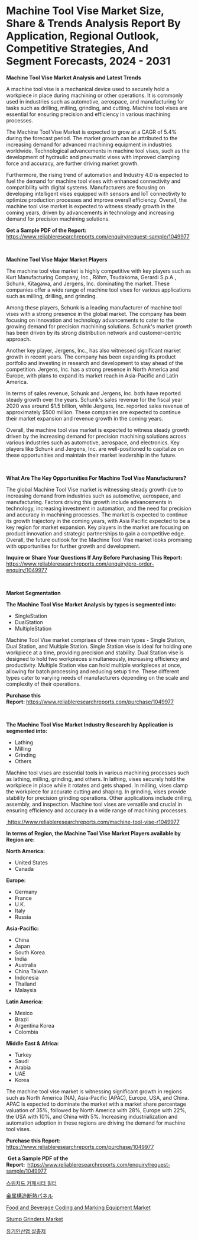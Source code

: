<p><h1>Machine Tool Vise Market Size, Share & Trends Analysis Report By Application, Regional Outlook, Competitive Strategies, And Segment Forecasts, 2024 - 2031</h1></p><p><strong>Machine Tool Vise Market Analysis and Latest Trends</strong></p>
<p><p>A machine tool vise is a mechanical device used to securely hold a workpiece in place during machining or other operations. It is commonly used in industries such as automotive, aerospace, and manufacturing for tasks such as drilling, milling, grinding, and cutting. Machine tool vises are essential for ensuring precision and efficiency in various machining processes.</p><p>The Machine Tool Vise Market is expected to grow at a CAGR of 5.4% during the forecast period. The market growth can be attributed to the increasing demand for advanced machining equipment in industries worldwide. Technological advancements in machine tool vises, such as the development of hydraulic and pneumatic vises with improved clamping force and accuracy, are further driving market growth.</p><p>Furthermore, the rising trend of automation and Industry 4.0 is expected to fuel the demand for machine tool vises with enhanced connectivity and compatibility with digital systems. Manufacturers are focusing on developing intelligent vises equipped with sensors and IoT connectivity to optimize production processes and improve overall efficiency. Overall, the machine tool vise market is expected to witness steady growth in the coming years, driven by advancements in technology and increasing demand for precision machining solutions.</p></p>
<p><strong>Get a Sample PDF of the Report:&nbsp;</strong> <a href="https://www.reliableresearchreports.com/enquiry/request-sample/1049977">https://www.reliableresearchreports.com/enquiry/request-sample/1049977</a></p>
<p>&nbsp;</p>
<p><strong>Machine Tool Vise Major Market Players</strong></p>
<p><p>The machine tool vise market is highly competitive with key players such as Kurt Manufacturing Company, Inc., Röhm, Tsudakoma, Gerardi S.p.A., Schunk, Kitagawa, and Jergens, Inc. dominating the market. These companies offer a wide range of machine tool vises for various applications such as milling, drilling, and grinding.</p><p>Among these players, Schunk is a leading manufacturer of machine tool vises with a strong presence in the global market. The company has been focusing on innovation and technology advancements to cater to the growing demand for precision machining solutions. Schunk's market growth has been driven by its strong distribution network and customer-centric approach.</p><p>Another key player, Jergens, Inc., has also witnessed significant market growth in recent years. The company has been expanding its product portfolio and investing in research and development to stay ahead of the competition. Jergens, Inc. has a strong presence in North America and Europe, with plans to expand its market reach in Asia-Pacific and Latin America.</p><p>In terms of sales revenue, Schunk and Jergens, Inc. both have reported steady growth over the years. Schunk's sales revenue for the fiscal year 2020 was around $1.5 billion, while Jergens, Inc. reported sales revenue of approximately $500 million. These companies are expected to continue their market expansion and revenue growth in the coming years.</p><p>Overall, the machine tool vise market is expected to witness steady growth driven by the increasing demand for precision machining solutions across various industries such as automotive, aerospace, and electronics. Key players like Schunk and Jergens, Inc. are well-positioned to capitalize on these opportunities and maintain their market leadership in the future.</p></p>
<p>&nbsp;</p>
<p><strong>What Are The Key Opportunities For Machine Tool Vise Manufacturers?</strong></p>
<p><p>The global Machine Tool Vise market is witnessing steady growth due to increasing demand from industries such as automotive, aerospace, and manufacturing. Factors driving this growth include advancements in technology, increasing investment in automation, and the need for precision and accuracy in machining processes. The market is expected to continue its growth trajectory in the coming years, with Asia Pacific expected to be a key region for market expansion. Key players in the market are focusing on product innovation and strategic partnerships to gain a competitive edge. Overall, the future outlook for the Machine Tool Vise market looks promising with opportunities for further growth and development.</p></p>
<p><strong>Inquire or Share Your Questions If Any Before Purchasing This Report:</strong> <a href="https://www.reliableresearchreports.com/enquiry/pre-order-enquiry/1049977">https://www.reliableresearchreports.com/enquiry/pre-order-enquiry/1049977</a></p>
<p>&nbsp;</p>
<p><strong>Market Segmentation</strong></p>
<p><strong>The Machine Tool Vise Market Analysis by types is segmented into:</strong></p>
<p><ul><li>SingleStation</li><li>DualStation</li><li>MultipleStation</li></ul></p>
<p><p>Machine Tool Vise market comprises of three main types - Single Station, Dual Station, and Multiple Station. Single Station vise is ideal for holding one workpiece at a time, providing precision and stability. Dual Station vise is designed to hold two workpieces simultaneously, increasing efficiency and productivity. Multiple Station vise can hold multiple workpieces at once, allowing for batch processing and reducing setup time. These different types cater to varying needs of manufacturers depending on the scale and complexity of their operations.</p></p>
<p><strong>Purchase this Report:&nbsp;</strong><a href="https://www.reliableresearchreports.com/purchase/1049977">https://www.reliableresearchreports.com/purchase/1049977</a></p>
<p>&nbsp;</p>
<p><strong>The Machine Tool Vise Market Industry Research by Application is segmented into:</strong></p>
<p><ul><li>Lathing</li><li>Milling</li><li>Grinding</li><li>Others</li></ul></p>
<p><p>Machine tool vises are essential tools in various machining processes such as lathing, milling, grinding, and others. In lathing, vises securely hold the workpiece in place while it rotates and gets shaped. In milling, vises clamp the workpiece for accurate cutting and shaping. In grinding, vises provide stability for precision grinding operations. Other applications include drilling, assembly, and inspection. Machine tool vises are versatile and crucial in ensuring efficiency and accuracy in a wide range of machining processes.</p></p>
<p><a href="https://www.reliableresearchreports.com/machine-tool-vise-r1049977">&nbsp;https://www.reliableresearchreports.com/machine-tool-vise-r1049977</a></p>
<p><strong>In terms of Region, the Machine Tool Vise Market Players available by Region are:</strong></p>
<p>
    <p> <strong> North America: </strong>
        <ul>
            <li>United States</li>
            <li>Canada</li>
        </ul>
        </p> 
    <p> <strong> Europe: </strong>
        <ul>
            <li>Germany</li>
            <li>France</li>
            <li>U.K.</li>
            <li>Italy</li>
            <li>Russia</li>
        </ul>
        </p> 
    <p> <strong> Asia-Pacific: </strong>
        <ul>
            <li>China</li>
            <li>Japan</li>
            <li>South Korea</li>
            <li>India</li>
            <li>Australia</li>
            <li>China Taiwan</li>
            <li>Indonesia</li>
            <li>Thailand</li>
            <li>Malaysia</li>
        </ul>
        </p> 
    <p> <strong> Latin America: </strong>
        <ul>
            <li>Mexico</li>
            <li>Brazil</li>
            <li>Argentina Korea</li>
            <li>Colombia</li>
        </ul>
        </p> 
    <p> <strong> Middle East & Africa: </strong>
        <ul>
            <li>Turkey</li>
            <li>Saudi</li>
            <li>Arabia</li>
            <li>UAE</li>
            <li>Korea</li>
        </ul>
    </p>
    </p>
<p><p>The machine tool vise market is witnessing significant growth in regions such as North America (NA), Asia-Pacific (APAC), Europe, USA, and China. APAC is expected to dominate the market with a market share percentage valuation of 35%, followed by North America with 28%, Europe with 22%, the USA with 10%, and China with 5%. Increasing industrialization and automation adoption in these regions are driving the demand for machine tool vises.</p></p>
<p><strong>Purchase this Report: </strong><a href="https://www.reliableresearchreports.com/purchase/1049977">https://www.reliableresearchreports.com/purchase/1049977</a></p>
<p>&nbsp;<strong>Get a Sample PDF of the Report:&nbsp;&nbsp;</strong><a href="https://www.reliableresearchreports.com/enquiry/request-sample/1049977">https://www.reliableresearchreports.com/enquiry/request-sample/1049977</a></p>
<p><strong></strong></p>
<p><p><a href="https://github.com/CliftonFisher9067/Market-Research-Report-List-1/blob/main/170771024551.md">스위치드 커패시터 필터</a></p><p><a href="https://github.com/mreklxf44233/Market-Research-Report-List-1/blob/main/402618926464.md">金属構造断熱パネル</a></p><p><a href="https://github.com/dx0328/Market-Research-Report-List-2/blob/main/food-and-beverage-coding-and-marking-equipment-market.md">Food and Beverage Coding and Marking Equipment Market</a></p><p><a href="https://github.com/Glendatilghmankmgz0rbhwpy/Market-Research-Report-List-2/blob/main/stump-grinders-market.md">Stump Grinders Market</a></p><p><a href="https://github.com/fernandotryO5lson96765/Market-Research-Report-List-1/blob/main/869010724552.md">유기인산염 살충제</a></p></p>